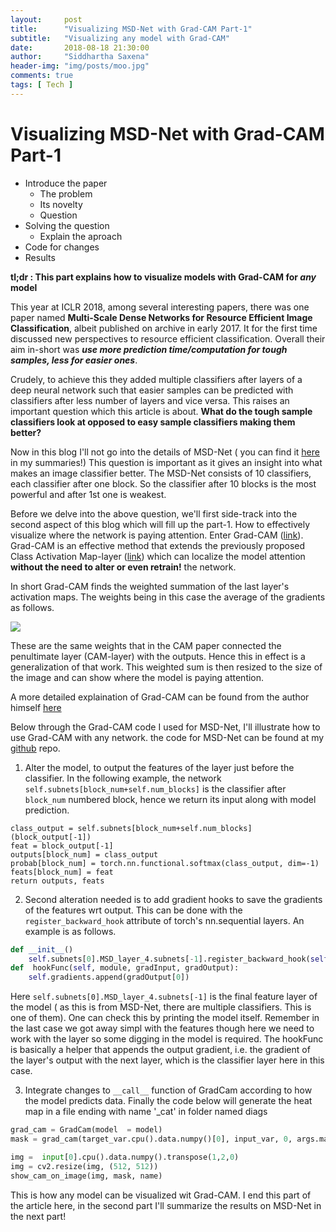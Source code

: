 ```yaml
---
layout:     post
title:      "Visualizing MSD-Net with Grad-CAM Part-1"
subtitle:   "Visualizing any model with Grad-CAM"
date:       2018-08-18 21:30:00
author:     "Siddhartha Saxena"
header-img: "img/posts/moo.jpg"
comments: true
tags: [ Tech ]
--- 
```


# Visualizing MSD-Net with Grad-CAM Part-1

* Introduce the paper
	* The problem
	* Its novelty
	* Question
* Solving the question
	* Explain the aproach
* Code for changes
* Results

**tl;dr : This part explains how to visualize models with Grad-CAM for *any* model**

This year at ICLR 2018, among several interesting papers, there was one paper named **Multi-Scale Dense Networks for Resource Efficient Image Classification**, albeit published on archive in early 2017. It for the first time discussed new perspectives to resource efficient classification. Overall their aim in-short was ***use more prediction time/computation for tough samples, less for easier ones***.  

Crudely, to achieve this they added multiple classifiers after layers of a deep neural network such that easier samples can be predicted with classifiers after less number of layers and vice versa. This raises an important question which this article is about. **What do the tough sample classifiers look at opposed to easy sample classifiers making them better?**

Now in this blog I'll not go into the details of MSD-Net ( you can find it [here](https://github.com/siddsax/PaperSum/blob/master/Summaries/MSDNet.md) in my summaries!) This question is important as it gives an insight into what makes an image classifier better. The MSD-Net consists of 10 classifiers, each classifier after one block. So the classifier after 10 blocks is the most powerful and after 1st one is weakest. 

Before we delve into the above question, we'll first side-track into the second aspect of this blog which will fill up the part-1. How to effectively visualize where the network is paying attention. Enter Grad-CAM ([link](https://arxiv.org/abs/1610.02391)). Grad-CAM is an effective method that extends the previously proposed Class Activation Map-layer ([link](http://cnnlocalization.csail.mit.edu/)) which can localize the model attention **without the need to alter or even retrain!** the network.  

In short Grad-CAM finds the weighted summation of the last layer's activation maps. The weights being in this case the average of the gradients as follows.   
	
![](http://siddharthasaxena.com/blogImgs/gc.png)

These are the same weights that in the CAM paper connected the penultimate layer (CAM-layer) with the outputs. Hence this in effect is a generalization of that work. This weighted sum is then resized to the size of the image and can show where the model is paying attention.

A more detailed explaination of Grad-CAM can be found from the author himself [here](https://ramprs.github.io/2017/01/21/Grad-CAM-Making-Off-the-Shelf-Deep-Models-Transparent-through-Visual-Explanations.html)  

Below through the Grad-CAM code I used for MSD-Net, I'll illustrate how to use Grad-CAM with any network. the code for MSD-Net can be found at my [github](https://github.com/siddsax/VisualizeMSDNet) repo. 

1) Alter the model, to output the features of the layer just before the classifier. In the following example,  the network ```self.subnets[block_num+self.num_blocks]``` is the classifier after ```block_num``` numbered block, hence we return its input along with model prediction. 

```
class_output = self.subnets[block_num+self.num_blocks](block_output[-1])
feat = block_output[-1]
outputs[block_num] = class_output
probab[block_num] = torch.nn.functional.softmax(class_output, dim=-1)
feats[block_num] = feat
return outputs, feats
```
2) Second alteration needed is to add gradient hooks to save the gradients of the features wrt output. This can be done with the ```register_backward_hook``` attribute of torch's nn.sequential layers. An example is as follows.

```python
def __init__()
	self.subnets[0].MSD_layer_4.subnets[-1].register_backward_hook(self.hookFunc)
def  hookFunc(self, module, gradInput, gradOutput):
	self.gradients.append(gradOutput[0])
```

Here ```self.subnets[0].MSD_layer_4.subnets[-1]``` is the final feature layer of the model ( as this is from MSD-Net, there are multiple classifiers. This is one of them). One can check this by printing the model itself. Remember in the last case we got away simpl with the features though here we need to work with the layer so some digging in the model is required. The hookFunc is basically a helper that appends the output gradient, i.e. the gradient of the layer's output with the next layer, which is the classifier layer here in this case. 

3. Integrate changes to ```__call__``` function of GradCam according to how the model predicts data. Finally the code below will generate the heat map in a file ending with name '_cat' in folder named diags 

```python
grad_cam = GradCam(model  = model)
mask = grad_cam(target_var.cpu().data.numpy()[0], input_var, 0, args.maxC-1)

img =  input[0].cpu().data.numpy().transpose(1,2,0)
img = cv2.resize(img, (512, 512))
show_cam_on_image(img, mask, name)
```
This is how any model can be visualized wit Grad-CAM. I end this part of the article here, in the second part I'll summarize the results on MSD-Net in the next part!
